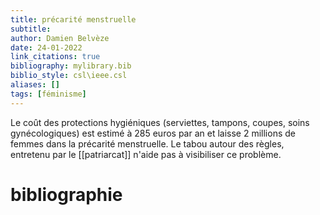 ```yaml
---
title: précarité menstruelle
subtitle:
author: Damien Belvèze
date: 24-01-2022
link_citations: true
bibliography: mylibrary.bib
biblio_style: csl\ieee.csl
aliases: []
tags: [féminisme]
---
```


Le coût des protections hygiéniques (serviettes, tampons, coupes, soins gynécologiques) est estimé à 285 euros par an et laisse 2 millions de femmes dans la précarité menstruelle. 
Le tabou autour des règles, entretenu par le [[patriarcat]] n'aide pas à visibiliser ce problème. 






# bibliographie

